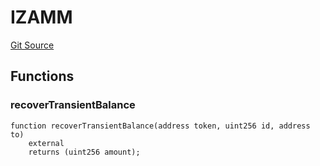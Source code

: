 # IZAMM
[Git Source](https://github.com/zammdefi/ZAMM/blob/f29647612706d56219b8c998c8009dfa5002472c/src/zChef.sol)


## Functions
### recoverTransientBalance


```solidity
function recoverTransientBalance(address token, uint256 id, address to)
    external
    returns (uint256 amount);
```

